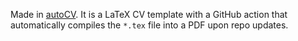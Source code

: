 Made in [autoCV](https://github.com/jitinnair1/autoCV). It is a LaTeX CV template with a GitHub action that automatically compiles the `*.tex` file into a PDF upon repo updates.
